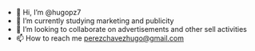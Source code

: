 - 👋 Hi, I’m @hugopz7
- 🌱 I’m currently studying marketing and publicity
- 💞️ I’m looking to collaborate on advertisements and other sell activities
- 📫 How to reach me perezchavezhugo@gmail.com 

<!---
hugopz7/hugopz7 is a ✨ special ✨ repository because its `README.md` (this file) appears on your GitHub profile.
You can click the Preview link to take a look at your changes.
--->
